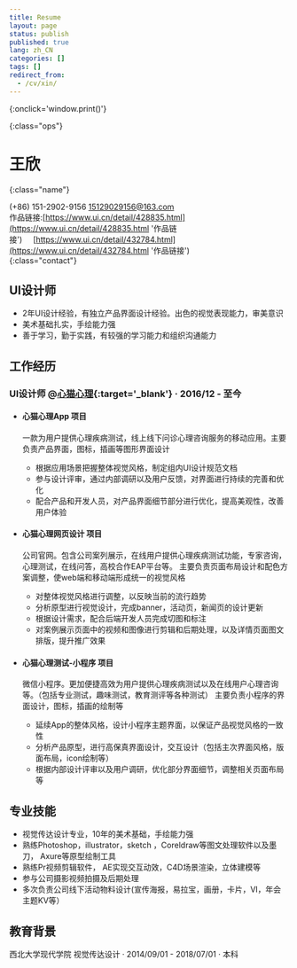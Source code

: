 ```yaml
---
title: Resume
layout: page
status: publish
published: true
lang: zh_CN
categories: []
tags: []
redirect_from:
  - /cv/xin/
---
```


<link href="/assets/css/resume.css" rel="stylesheet" />
<style type="text/css">
.post-content {
	font-family: 'PingFang SC', 'Hiragino Sans GB',
		'Microsoft YaHei',
		'WenQuanYi Micro Hei',
		'Helvetica Neue', Helvetica, Arial, sans-serif;
}

.post-content h4 {
	font-size: 16px;
	margin-bottom: 5px;
}

ul.proj-list {
	margin: 0;
	list-style: none;
}

ul.proj-list > li > ul {
	margin-left: 30px;
	list-style: initial;
}
</style>

[<i class="fa fa-language"></i>](/resume/ '英文简历')
[<i class="fa fa-print"></i>](# '打印简历'){:onclick='window.print()'}
<!--
[<i class="fa fa-download"></i>](/assets/resume.pdf '下载简历')
-->
{:class="ops"}

# 王欣
{:class="name"}

<i class="fa fa-fw fa-phone"></i> (+86) 151-2902-9156
<i class="fa fa-fw fa-envelope-o"></i> [15129029156@163.com](mailto:15129029156@163.com)
<br/>
<i class="fa fa-fw fa-globe"></i> 作品链接:[https://www.ui.cn/detail/428835.html](https://www.ui.cn/detail/428835.html '作品链接')&nbsp;&nbsp;&nbsp;&nbsp;&nbsp;[https://www.ui.cn/detail/432784.html](https://www.ui.cn/detail/432784.html '作品链接')
<br/>
{:class="contact"}

## UI设计师

* 2年UI设计经验，有独立产品界面设计经验。出色的视觉表现能力，审美意识
* 美术基础扎实，手绘能力强
* 善于学习，勤于实践，有较强的学习能力和组织沟通能力

## 工作经历

### UI设计师 @[心猫心理](https://www.120xinmao.com){:target='_blank'} &middot; 2016/12 - 至今
* #### 心猫心理App 项目

	 一款为用户提供心理疾病测试，线上线下问诊心理咨询服务的移动应用。主要负责产品界面，图标，插画等图形界面设计

  * 根据应用场景把握整体视觉风格，制定组内UI设计规范文档
  * 参与设计评审，通过内部调研以及用户反馈，对界面进行持续的完善和优化
  * 配合产品和开发人员，对产品界面细节部分进行优化，提高美观性，改善用户体验

* #### 心猫心理网页设计 项目

	公司官网。包含公司案列展示，在线用户提供心理疾病测试功能，专家咨询，心理测试，在线问答，高校合作EAP平台等。
主要负责页面布局设计和配色方案调整，使web端和移动端形成统一的视觉风格
	
  * 对整体视觉风格进行调整，以反映当前的流行趋势
  * 分析原型进行视觉设计，完成banner，活动页，新闻页的设计更新
  * 根据设计需求，配合后端开发人员完成切图和标注
  * 对案例展示页面中的视频和图像进行剪辑和后期处理，以及详情页面图文排版，提升推广效果

* #### 心猫心理测试-小程序 项目

	微信小程序。更加便捷高效为用户提供心理疾病测试以及在线用户心理咨询等。（包括专业测试，趣味测试，教育测评等各种测试）
主要负责小程序的界面设计，图标，插画的绘制等
	
  * 延续App的整体风格，设计小程序主题界面，以保证产品视觉风格的一致性
  * 分析产品原型，进行高保真界面设计，交互设计（包括主次界面风格，版面布局，icon绘制等）
  * 根据内部设计评审以及用户调研，优化部分界面细节，调整相关页面布局等 

## 专业技能

 * 视觉传达设计专业，10年的美术基础，手绘能力强
 * 熟练Photoshop，illustrator，sketch ，Coreldraw等图文处理软件以及墨刀， Axure等原型绘制工具
 * 熟练Pr视频剪辑软件， AE实现交互动效，C4D场景渲染，立体建模等
 * 参与公司摄影视频拍摄及后期处理
 * 多次负责公司线下活动物料设计(宣传海报，易拉宝，画册，卡片，VI，年会主题KV等）


## 教育背景

西北大学现代学院  视觉传达设计 
&middot; 2014/09/01 - 2018/07/01 &middot; 本科

